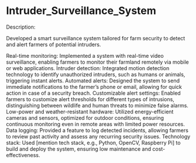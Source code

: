 # Intruder_Surveillance_System

Description: 

Developed a smart surveillance system tailored for farm security to detect and alert farmers of potential intruders.

Real-time monitoring: Implemented a system with real-time video surveillance, enabling farmers to monitor their farmland remotely via mobile or web applications.
Intruder detection: Integrated motion detection technology to identify unauthorized intruders, such as humans or animals, triggering instant alerts.
Automated alerts: Designed the system to send immediate notifications to the farmer’s phone or email, allowing for quick action in case of a security breach.
Customizable alert settings: Enabled farmers to customize alert thresholds for different types of intrusions, distinguishing between wildlife and human threats to minimize false alarms.
Low-power and weather-resistant hardware: Utilized energy-efficient cameras and sensors, optimized for outdoor conditions, ensuring continuous monitoring even in remote areas with limited power resources.
Data logging: Provided a feature to log detected incidents, allowing farmers to review past activity and assess any recurring security issues.
Technology stack: Used [mention tech stack, e.g., Python, OpenCV, Raspberry Pi] to build and deploy the system, ensuring low maintenance and cost-effectiveness.
